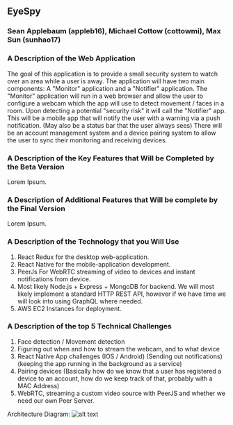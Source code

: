 ## EyeSpy

### Sean Applebaum (appleb16), Michael Cottow (cottowmi), Max Sun (sunhao17)

### A Description of the Web Application

The goal of this application is to provide a small security system to watch over an area while a user is away. The application will have two main components: A "Monitor" application and a "Notifier" application. The "Monitor" application will run in a web browser and allow the user to configure a webcam which the app will use to detect movement / faces in a room. Upon detecting a potential "security risk" it will call the "Notifier" app. This will be a mobile app that will notify the user with a warning via a push  notification. (May also be a status bar that the user always sees) There will be an account management system and a device pairing system to allow the user to sync their monitoring and receiving devices.  

### A Description of the Key Features that Will be Completed by the Beta Version

Lorem Ipsum.

### A Description of Additional Features that Will be complete by the Final Version

Lorem Ipsum.

### A Description of the Technology that you Will Use


1. React Redux for the desktop web-application.
1. React Native for the mobile-application development.
1. PeerJs For WebRTC streaming of video to devices and instant notifications from device.
1. Most likely Node.js + Express + MongoDB for backend. We will most likely implement a standard HTTP REST API, however if we have time we will look into using GraphQL where needed. 
1. AWS EC2 Instances for deployment.

### A Description of the top 5 Technical Challenges

1. Face detection / Movement detection
1. Figuring out when and how to stream the webcam, and to what device
1. React Native App challenges (IOS / Android) (Sending out notifications) (keeping the app running in the background as a service)
1. Pairing devices (Basically how do we know that a user has registered a device to an account, how do we keep track of that, probably with a MAC Address)
1. WebRTC, streaming a custom video source with PeerJS and whether we need our own Peer Server.

Architecture Diagram: 
![alt text](https://i.imgur.com/epWlGDL.png "Architecture Diagram")


